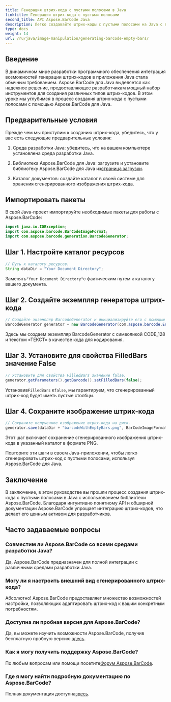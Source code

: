 ```yaml
---
title: Генерация штрих-кода с пустыми полосами в Java
linktitle: Генерация штрих-кода с пустыми полосами
second_title: API Aspose.BarCode Java
description: Легко создавайте штрих-коды с пустыми полосами на Java с помощью Aspose.BarCode. Настройте внешний вид и легко интегрируйте. Изучите руководство прямо сейчас!
type: docs
weight: 14
url: /ru/java/image-manipulation/generating-barcode-empty-bars/
---
```


## Введение

В динамичном мире разработки программного обеспечения интеграция возможностей генерации штрих-кодов в приложения Java стала обычным требованием. Aspose.BarCode для Java выделяется как надежное решение, предоставляющее разработчикам мощный набор инструментов для создания различных типов штрих-кодов. В этом уроке мы углубимся в процесс создания штрих-кода с пустыми полосами с помощью Aspose.BarCode для Java.

## Предварительные условия

Прежде чем мы приступим к созданию штрих-кода, убедитесь, что у вас есть следующие предварительные условия:

1. Среда разработки Java: убедитесь, что на вашем компьютере установлена среда разработки Java.

2.  Библиотека Aspose.BarCode для Java: загрузите и установите библиотеку Aspose.BarCode для Java из[страница загрузки](https://releases.aspose.com/barcode/java/).

3. Каталог документов: создайте каталог в своей системе для хранения сгенерированного изображения штрих-кода.

## Импортировать пакеты

В свой Java-проект импортируйте необходимые пакеты для работы с Aspose.BarCode:

```java
import java.io.IOException;
import com.aspose.barcode.BarCodeImageFormat;
import com.aspose.barcode.generation.BarcodeGenerator;
```

## Шаг 1. Настройте каталог ресурсов

```java
// Путь к каталогу ресурсов.
String dataDir = "Your Document Directory";
```

 Заменять`"Your Document Directory"`с фактическим путем к каталогу вашего документа.

## Шаг 2. Создайте экземпляр генератора штрих-кода

```java
// Создайте экземпляр BarcodeGenerator и инициализируйте его с помощью CodeText и Символики.
BarcodeGenerator generator = new BarcodeGenerator(com.aspose.barcode.EncodeTypes.CODE_128, "TEXT");
```

Здесь мы создаем экземпляр BarcodeGenerator с символикой CODE_128 и текстом «ТЕКСТ» в качестве кода для кодирования.

## Шаг 3. Установите для свойства FilledBars значение False

```java
// Установите для свойства FilledBars значение false.
generator.getParameters().getBarcode().setFilledBars(false);
```

 Установив`FilledBars` к`false`, мы гарантируем, что сгенерированный штрих-код будет иметь пустые столбцы.

## Шаг 4. Сохраните изображение штрих-кода

```java
// Сохраните полученное изображение штрих-кода на диск.
generator.save(dataDir + "barcodeWithEmptyBars.png", BarCodeImageFormat.PNG);
```

Этот шаг включает сохранение сгенерированного изображения штрих-кода в указанный каталог в формате PNG.

Повторите эти шаги в своем Java-приложении, чтобы легко сгенерировать штрих-код с пустыми полосами, используя Aspose.BarCode для Java.

## Заключение

В заключение, в этом руководстве вы прошли процесс создания штрих-кода с пустыми полосами в Java с использованием библиотеки Aspose.BarCode. Благодаря интуитивно понятному API и обширной документации Aspose.BarCode упрощает интеграцию штрих-кодов, что делает его ценным активом для разработчиков.

## Часто задаваемые вопросы

### Совместим ли Aspose.BarCode со всеми средами разработки Java?
Да, Aspose.BarCode предназначен для полной интеграции с различными средами разработки Java.

### Могу ли я настроить внешний вид сгенерированного штрих-кода?
Абсолютно! Aspose.BarCode предоставляет множество возможностей настройки, позволяющих адаптировать штрих-код к вашим конкретным потребностям.

### Доступна ли пробная версия для Aspose.BarCode?
 Да, вы можете изучить возможности Aspose.BarCode, получив бесплатную пробную версию.[здесь](https://releases.aspose.com/).

### Как я могу получить поддержку Aspose.BarCode?
 По любым вопросам или помощи посетите[Форум Aspose.BarCode](https://forum.aspose.com/c/barcode/13).

### Где я могу найти подробную документацию по Aspose.BarCode?
 Полная документация доступна[здесь](https://reference.aspose.com/barcode/java/).